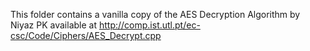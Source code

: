 This folder contains a vanilla copy of the AES Decryption Algorithm by Niyaz PK
available at http://comp.ist.utl.pt/ec-csc/Code/Ciphers/AES_Decrypt.cpp
